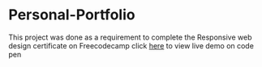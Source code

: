 # Personal-Portfolio
This project was done as a requirement to complete the Responsive web design certificate on Freecodecamp
click [here](https://codepen.io/amelisamuel/pen/WNMQbwV) to view live demo on code pen
